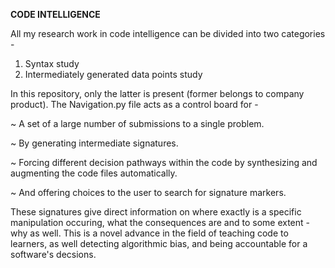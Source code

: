
**CODE INTELLIGENCE**

All my research work in code intelligence can be divided into two categories - 

1. Syntax study 
2. Intermediately generated data points study

In this repository, only the latter is present (former belongs to company product). 
The Navigation.py file acts as a control board for - 

~ A set of a large number of submissions to a single problem.

~ By generating intermediate signatures.

~ Forcing different decision pathways within the code by synthesizing and augmenting the code files automatically.

~ And offering choices to the user to search for signature markers.

These signatures give direct information on where exactly is a specific manipulation occuring, what the consequences are and to some extent - why as well.
This is a novel advance in the field of teaching code to learners, as well detecting algorithmic bias, and being accountable for a software's decsions.
